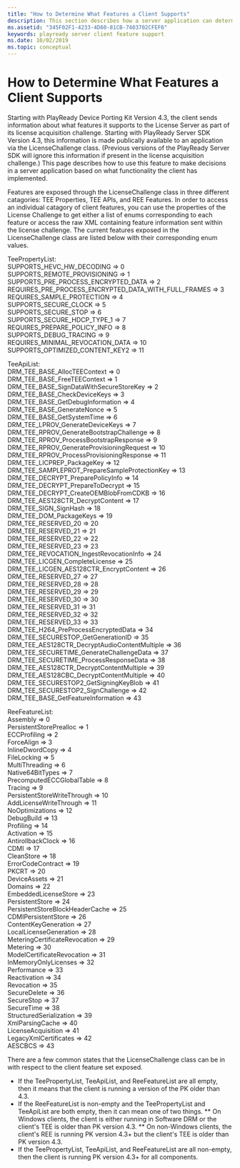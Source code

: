```yaml
---
title: "How to Determine What Features a Client Supports"
description: This section describes how a server application can determine whether a client supports a given feature or not.
ms.assetid: "345F02F1-4233-4D60-81CB-7403702CFEF6"
keywords: playready server client feature support
ms.date: 10/02/2019
ms.topic: conceptual
---
```


# How to Determine What Features a Client Supports

Starting with PlayReady Device Porting Kit Version 4.3, the client sends information about what features it supports to the License Server as part of its license acquisition challenge.  Starting with PlayReady Server SDK Version 4.3, this information is made publically available to an application via the LicenseChallenge class.  (Previous versions of the PlayReady Server SDK will ignore this information if present in the license acquisition challenge.)  This page describes how to use this feature to make decisions in a server application based on what functionality the client has implemented.

Features are exposed through the LicenseChallenge class in three different catagories: TEE Properties, TEE APIs, and REE Features. In order to access an individual catagory of client features, you can use the properties of the License Challenge to get either a list of enums corresponding to each feature or access the raw XML containing feature information sent within the license challenge. The current features exposed in the LicenseChallenge class are listed below with their corresponding enum values.

TeePropertyList:<br/>
    SUPPORTS_HEVC_HW_DECODING                            => 0<br/>
    SUPPORTS_REMOTE_PROVISIONING                         => 1<br/>
    SUPPORTS_PRE_PROCESS_ENCRYPTED_DATA                  => 2<br/>
    REQUIRES_PRE_PROCESS_ENCRYPTED_DATA_WITH_FULL_FRAMES => 3<br/>
    REQUIRES_SAMPLE_PROTECTION                           => 4<br/>
    SUPPORTS_SECURE_CLOCK                                => 5<br/>
    SUPPORTS_SECURE_STOP                                 => 6<br/>
    SUPPORTS_SECURE_HDCP_TYPE_1                          => 7<br/>
    REQUIRES_PREPARE_POLICY_INFO                         => 8<br/>
    SUPPORTS_DEBUG_TRACING                               => 9<br/>
    REQUIRES_MINIMAL_REVOCATION_DATA                     => 10<br/>
    SUPPORTS_OPTIMIZED_CONTENT_KEY2                      => 11<br/>

TeeApiList:<br/>
    DRM_TEE_BASE_AllocTEEContext                         => 0<br/>
    DRM_TEE_BASE_FreeTEEContext                          => 1<br/>
    DRM_TEE_BASE_SignDataWithSecureStoreKey              => 2<br/>
    DRM_TEE_BASE_CheckDeviceKeys                         => 3<br/>
    DRM_TEE_BASE_GetDebugInformation                     => 4<br/>
    DRM_TEE_BASE_GenerateNonce                           => 5<br/>
    DRM_TEE_BASE_GetSystemTime                           => 6<br/>
    DRM_TEE_LPROV_GenerateDeviceKeys                     => 7<br/>
    DRM_TEE_RPROV_GenerateBootstrapChallenge             => 8<br/>
    DRM_TEE_RPROV_ProcessBootstrapResponse               => 9<br/>
    DRM_TEE_RPROV_GenerateProvisioningRequest            => 10<br/>
    DRM_TEE_RPROV_ProcessProvisioningResponse            => 11<br/>
    DRM_TEE_LICPREP_PackageKey                           => 12<br/>
    DRM_TEE_SAMPLEPROT_PrepareSampleProtectionKey        => 13<br/>
    DRM_TEE_DECRYPT_PreparePolicyInfo                    => 14<br/>
    DRM_TEE_DECRYPT_PrepareToDecrypt                     => 15<br/>
    DRM_TEE_DECRYPT_CreateOEMBlobFromCDKB                => 16<br/>
    DRM_TEE_AES128CTR_DecryptContent                     => 17<br/>
    DRM_TEE_SIGN_SignHash                                => 18<br/>
    DRM_TEE_DOM_PackageKeys                              => 19<br/>
    DRM_TEE_RESERVED_20                                  => 20<br/>
    DRM_TEE_RESERVED_21                                  => 21<br/>
    DRM_TEE_RESERVED_22                                  => 22<br/>
    DRM_TEE_RESERVED_23                                  => 23<br/>
    DRM_TEE_REVOCATION_IngestRevocationInfo              => 24<br/>
    DRM_TEE_LICGEN_CompleteLicense                       => 25<br/>
    DRM_TEE_LICGEN_AES128CTR_EncryptContent              => 26<br/>
    DRM_TEE_RESERVED_27                                  => 27<br/>
    DRM_TEE_RESERVED_28                                  => 28<br/>
    DRM_TEE_RESERVED_29                                  => 29<br/>
    DRM_TEE_RESERVED_30                                  => 30<br/>
    DRM_TEE_RESERVED_31                                  => 31<br/>
    DRM_TEE_RESERVED_32                                  => 32<br/>
    DRM_TEE_RESERVED_33                                  => 33<br/>
    DRM_TEE_H264_PreProcessEncryptedData                 => 34<br/>
    DRM_TEE_SECURESTOP_GetGenerationID                   => 35<br/>
    DRM_TEE_AES128CTR_DecryptAudioContentMultiple        => 36<br/>
    DRM_TEE_SECURETIME_GenerateChallengeData             => 37<br/>
    DRM_TEE_SECURETIME_ProcessResponseData               => 38<br/>
    DRM_TEE_AES128CTR_DecryptContentMultiple             => 39<br/>
    DRM_TEE_AES128CBC_DecryptContentMultiple             => 40<br/>
    DRM_TEE_SECURESTOP2_GetSigningKeyBlob                => 41<br/>
    DRM_TEE_SECURESTOP2_SignChallenge                    => 42<br/>
    DRM_TEE_BASE_GetFeatureInformation                   => 43<br/>

ReeFeatureList:<br/>
    Assembly                                             => 0<br/>
    PersistentStorePrealloc                              => 1<br/>
    ECCProfiling                                         => 2<br/>
    ForceAlign                                           => 3<br/>
    InlineDwordCopy                                      => 4<br/>
    FileLocking                                          => 5<br/>
    MultiThreading                                       => 6<br/>
    Native64BitTypes                                     => 7<br/>
    PrecomputedECCGlobalTable                            => 8<br/>
    Tracing                                              => 9<br/>
    PersistentStoreWriteThrough                          => 10<br/>
    AddLicenseWriteThrough                               => 11<br/>
    NoOptimizations                                      => 12<br/>
    DebugBuild                                           => 13<br/>
    Profiling                                            => 14<br/>
    Activation                                           => 15<br/>
    AntirollbackClock                                    => 16<br/>
    CDMI                                                 => 17<br/>
    CleanStore                                           => 18<br/>
    ErrorCodeContract                                    => 19<br/>
    PKCRT                                                => 20<br/>
    DeviceAssets                                         => 21<br/>
    Domains                                              => 22<br/>
    EmbeddedLicenseStore                                 => 23<br/>
    PersistentStore                                      => 24<br/>
    PersistentStoreBlockHeaderCache                      => 25<br/>
    CDMIPersistentStore                                  => 26<br/>
    ContentKeyGeneration                                 => 27<br/>
    LocalLicenseGeneration                               => 28<br/>
    MeteringCertificateRevocation                        => 29<br/>
    Metering                                             => 30<br/>
    ModelCertificateRevocation                           => 31<br/>
    InMemoryOnlyLicenses                                 => 32<br/>
    Performance                                          => 33<br/>
    Reactivation                                         => 34<br/>
    Revocation                                           => 35<br/>
    SecureDelete                                         => 36<br/>
    SecureStop                                           => 37<br/>
    SecureTime                                           => 38<br/>
    StructuredSerialization                              => 39<br/>
    XmlParsingCache                                      => 40<br/>
    LicenseAcquisition                                   => 41<br/>
    LegacyXmlCertificates                                => 42<br/>
    AESCBCS                                              => 43<br/>

There are a few common states that the LicenseChallenge class can be in with respect to the client feature set exposed.

* If the TeePropertyList, TeeApiList, and ReeFeatureList are all empty, then it means that the client is running a version of the PK older than 4.3.
* If the ReeFeatureList is non-empty and the TeePropertyList and TeeApiList are both empty, then it can mean one of two things.
** On Windows clients, the client is either running in Software DRM or the client's TEE is older than PK version 4.3.
** On non-Windows clients, the client's REE is running PK version 4.3+ but the client's TEE is older than PK version 4.3.
* If the TeePropertyList, TeeApiList, and ReeFeatureList are all non-empty, then the client is running PK version 4.3+ for all components.

<br/><br/>

